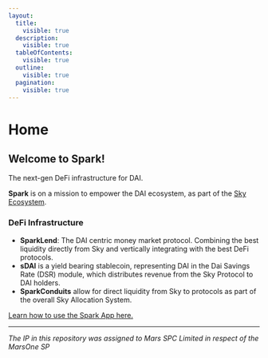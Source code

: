 ```yaml
---
layout:
  title:
    visible: true
  description:
    visible: true
  tableOfContents:
    visible: true
  outline:
    visible: true
  pagination:
    visible: true
---
```


# Home

## **Welcome to Spark!**

The next-gen DeFi infrastructure for DAI.

**Spark** is on a mission to empower the DAI ecosystem, as part of the [Sky Ecosystem](https://sky.money).

### DeFi Infrastructure

* **SparkLend**: The DAI centric money market protocol. Combining the best liquidity directly from Sky and vertically integrating with the best DeFi protocols.
* **sDAI** is a yield bearing stablecoin, representing DAI in the Dai Savings Rate (DSR) module, which distributes revenue from the Sky Protocol to DAI holders.
* **SparkConduits** allow for direct liquidity from Sky to protocols as part of the overall Sky Allocation System.

[Learn how to use the Spark App here.](spark-app/spark-app-user-guide/)

***

_The IP in this repository was assigned to Mars SPC Limited in respect of the MarsOne SP_
